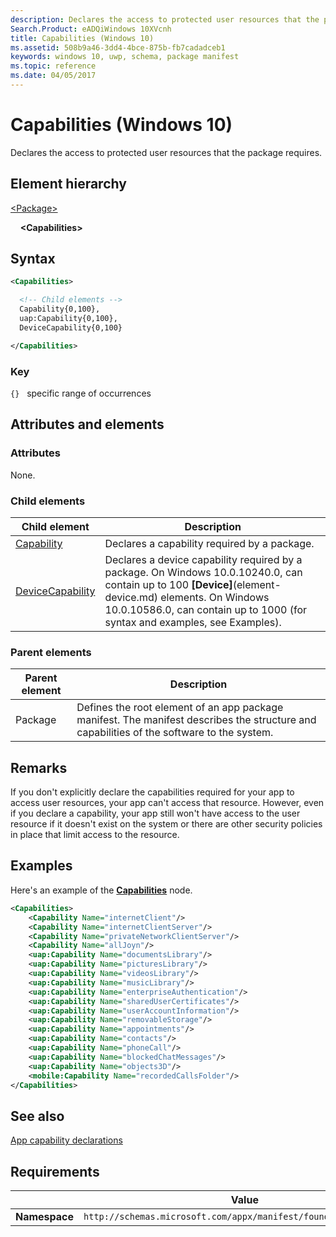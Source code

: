 ```yaml
---
description: Declares the access to protected user resources that the package requires (Windows 10).
Search.Product: eADQiWindows 10XVcnh
title: Capabilities (Windows 10)
ms.assetid: 508b9a46-3dd4-4bce-875b-fb7cadadceb1
keywords: windows 10, uwp, schema, package manifest
ms.topic: reference
ms.date: 04/05/2017
---
```


# Capabilities (Windows 10)

Declares the access to protected user resources that the package requires.

## Element hierarchy

[\<Package\>](element-package.md)

&nbsp;&nbsp;&nbsp;&nbsp;**\<Capabilities\>**

## Syntax

```xml
<Capabilities>

  <!-- Child elements -->
  Capability{0,100},
  uap:Capability{0,100},
  DeviceCapability{0,100}

</Capabilities>
```

### Key

`{}`   specific range of occurrences

## Attributes and elements

### Attributes

None.

### Child elements

| Child element | Description |
|-|-|
| [Capability](element-capability.md) | Declares a capability required by a package. |
| [DeviceCapability](element-devicecapability.md) | Declares a device capability required by a package. On Windows 10.0.10240.0, can contain up to 100 **[Device]**(element-device.md) elements. On Windows 10.0.10586.0, can contain up to 1000 (for syntax and examples, see Examples). |

### Parent elements

| Parent element | Description |
|-|-|
| Package | Defines the root element of an app package manifest. The manifest describes the structure and capabilities of the software to the system. |

## Remarks

If you don't explicitly declare the capabilities required for your app to access user resources, your app can't access that resource. However, even if you declare a capability, your app still won't have access to the user resource if it doesn't exist on the system or there are other security policies in place that limit access to the resource.

## Examples

Here's an example of the [**Capabilities**](../appxmanifestschema2010-v2/element-capabilities.md) node.

```xml
<Capabilities>
    <Capability Name="internetClient"/>
    <Capability Name="internetClientServer"/>
    <Capability Name="privateNetworkClientServer"/>
    <Capability Name="allJoyn"/>
    <uap:Capability Name="documentsLibrary"/>
    <uap:Capability Name="picturesLibrary"/>
    <uap:Capability Name="videosLibrary"/>
    <uap:Capability Name="musicLibrary"/>
    <uap:Capability Name="enterpriseAuthentication"/>
    <uap:Capability Name="sharedUserCertificates"/>
    <uap:Capability Name="userAccountInformation"/>
    <uap:Capability Name="removableStorage"/>
    <uap:Capability Name="appointments"/>
    <uap:Capability Name="contacts"/>
    <uap:Capability Name="phoneCall"/>
    <uap:Capability Name="blockedChatMessages"/>
    <uap:Capability Name="objects3D"/>
    <mobile:Capability Name="recordedCallsFolder"/>
</Capabilities>
```

## See also

[App capability declarations](/previous-versions/windows/apps/hh464936(v=win.10))

## Requirements

|   | Value  |
|--|--|
| **Namespace** | `http://schemas.microsoft.com/appx/manifest/foundation/windows10` |
